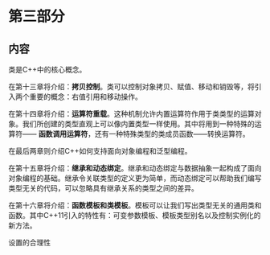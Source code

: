 # 第三部分

## 内容

类是C++中的核心概念。

在第十三章将介绍：**拷贝控制**。类可以控制对象拷贝、赋值、移动和销毁等，将引入两个重要的概念：右值引用和移动操作。

在第十四章将介绍：**运算符重载**。这种机制允许内置运算符作用于类类型的运算对象。我们所创建的类型直观上可以像内置类型一样使用。其中将用到一种特殊的运算符——
**函数调用运算符**，还有一种特殊类型的类成员函数——转换运算符。

在最后两章则介绍C++如何支持面向对象编程和泛型编程。

在第十五章将介绍：**继承和动态绑定**。继承和动态绑定与数据抽象一起构成了面向对象编程的基础。继承令关联类型的定义更为简单，而动态绑定可以帮助我们编写类型无关的代码，可以忽略具有继承关系的类型之间的差异。

在第十六章将介绍：**函数模板和类模板**。模板可以让我们写出类型无关的通用类和函数。其中C++11引入的特性有：可变参数模板、模板类型别名以及控制实例化的新方法。

设置的合理性

